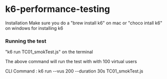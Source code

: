 # k6-performance-testing

Installation
Make sure you do a "brew install k6" on mac or "choco intall k6" on windows for installing k6

### Running the test

"k6 run TC01_smokTest.js" on the terminal

The above command will run the test with with 100 virtual users

CLI Command : k6 run --vus 200 --duration 30s TC01_smokTest.js
